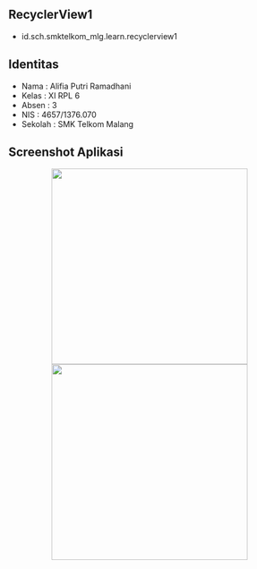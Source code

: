 ## RecyclerView1
* id.sch.smktelkom_mlg.learn.recyclerview1

## Identitas
* Nama  : Alifia Putri Ramadhani
* Kelas : XI RPL 6
* Absen : 3
* NIS   : 4657/1376.070
* Sekolah : SMK Telkom Malang

## Screenshot Aplikasi
<p align="center">
  <img src="https://s18.postimg.org/r4p7e3rzd/1_1.png" width="350"/>
  <img src="https://s17.postimg.org/9s3q18du7/1_2.png" width="350"/>
</p>
